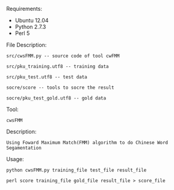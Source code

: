 Requirements:
  * Ubuntu 12.04
  * Python 2.7.3
  * Perl 5

File Description:

    src/cwsFMM.py -- source code of tool cwFMM
    
    src/pku_training.utf8 -- training data
    
    src/pku_test.utf8 -- test data
    
    socre/score -- tools to socre the result
    
    socre/pku_test_gold.utf8 -- gold data

Tool:

    cwsFMM
Description:

    Using Foward Maximum Match(FMM) algorithm to do Chinese Word Segamentation
Usage:

    python cwsFMM.py training_file test_file result_file
    
    perl score training_file gold_file result_file > score_file


